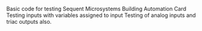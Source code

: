 Basic code for testing Sequent Microsystems Building Automation Card
Testing inputs with variables assigned to input
Testing of analog inputs and triac outputs also.
